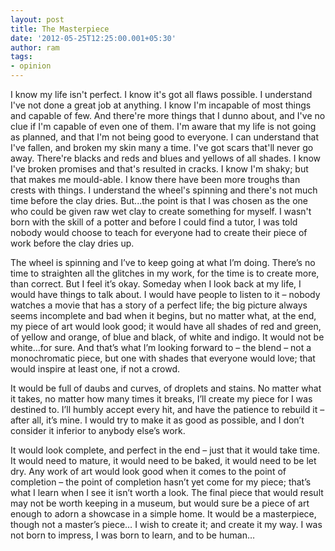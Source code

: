 ```yaml
---
layout: post
title: The Masterpiece
date: '2012-05-25T12:25:00.001+05:30'
author: ram
tags:
- opinion
---
```


I know my life isn't perfect. I know it's got all flaws possible. I understand I've not done a great job at anything. I know I'm incapable of most things and capable of few. And there're more things that I dunno about, and I've no clue if I'm capable of even one of them. I'm aware that my life is not going as planned, and that I'm not being good to everyone. I can understand that I've fallen, and broken my skin many a time. I've got scars that'll never go away. There're blacks and reds and blues and yellows of all shades. I know I've broken promises and that's resulted in cracks. I know I'm shaky; but that makes me mould-able. I know there have been more troughs than crests with things. I understand the wheel's spinning and there's not much time before the clay dries. But...the point is that I was chosen as the one who could be given raw wet clay to create something for myself. I wasn't born with the skill of a potter and before I could find a tutor, I was told nobody would choose to teach for everyone had to create their piece of work before the clay dries up.

The wheel is spinning and I’ve to keep going at what I’m doing. There’s no time to straighten all the glitches in my work, for the time is to create more, than correct. But I feel it’s okay. Someday when I look back at my life, I would have things to talk about. I would have people to listen to it – nobody watches a movie that has a story of a perfect life; the big picture always seems incomplete and bad when it begins, but no matter what, at the end, my piece of art would look good; it would have all shades of red and green, of yellow and orange, of blue and black, of white and indigo. It would not be white…for sure. And that’s what I’m looking forward to – the blend – not a monochromatic piece, but one with shades that everyone would love; that would inspire at least one, if not a crowd.

It would be full of daubs and curves, of droplets and stains. No matter what it takes, no matter how many times it breaks, I’ll create my piece for I was destined to. I’ll humbly accept every hit, and have the patience to rebuild it – after all, it’s mine. I would try to make it as good as possible, and I don’t consider it inferior to anybody else’s work.

It would look complete, and perfect in the end – just that it would take time. It would need to mature, it would need to be baked, it would need to be let dry. Any work of art would look good when it comes to the point of completion – the point of completion hasn’t yet come for my piece; that’s what I learn when I see it isn’t worth a look. The final piece that would result may not be worth keeping in a museum, but would sure be a piece of art enough to adorn a showcase in a simple home. It would be a masterpiece, though not a master’s piece… I wish to create it; and create it my way. I was not born to impress, I was born to learn, and to be human…
